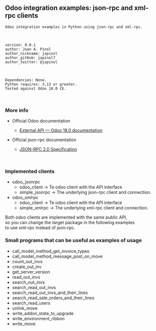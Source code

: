 ## Odoo integration examples: json-rpc and xml-rpc clients
    Odoo integration examples in Python using json-rpc and xml-rpc.
<br>

	version: 0.0.1
	author: Joan A. Pinol
	author_nickname: japinol
	author_gitHub: japinol7
	author_twitter: @japinol
<br>

	Dependencies: None.
	Python requires: 3.13 or greater.
    Tested against Odoo 18.0 CE.
<br>


### More info

* Official Odoo documentation
  * [External API — Odoo 18.0 documentation](https://www.odoo.com/documentation/18.0/developer/reference/external_api.html)

* Official json-rpc documentation
  * [JSON-RPC 2.0 Specification](https://www.jsonrpc.org/specification)

<br>

### Implemented clients
* odoo_jsonrpc
  * odoo_client     -> Te odoo client with the API interface
  * simple_jsonrpc  -> The underlying json-rpc client and connection.
* odoo_xmlrpc
  * odoo_client     -> Te odoo client with the API interface
  * simple_xmlrpc   -> The underlying xml-rpc client and connection.

Both odoo clients are implemented with the same public API,  <br>
so you can change the target package in the following examples <br>
to use xml-rpc instead of json-rpc. 
<br>


### Small programs that can be useful as examples of usage
* call_model_method_get_invoice_types
* call_model_method_message_post_on_move
* count_out_invs
* create_out_inv
* get_server_version
* read_out_invs
* search_out_invs
* search_read_out_invs
* search_read_out_invs_and_their_lines
* search_read_sale_orders_and_their_lines
* search_read_users
* unlink_move
* write_addon_state_to_upgrade
* write_environment_ribbon
* write_move
